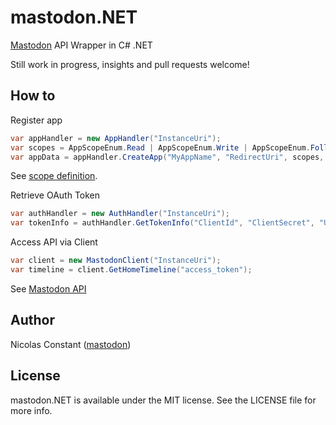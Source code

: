 # mastodon.NET
 [Mastodon](https://github.com/tootsuite/mastodon) API Wrapper in C# .NET

 Still work in progress, insights and pull requests welcome!

## How to

 Register app
```csharp
var appHandler = new AppHandler("InstanceUri");
var scopes = AppScopeEnum.Read | AppScopeEnum.Write | AppScopeEnum.Follow;
var appData = appHandler.CreateApp("MyAppName", "RedirectUri", scopes, "WebsiteUri");
```

 See [scope definition](https://github.com/tootsuite/documentation/blob/master/Using-the-API/OAuth-details.md).

 Retrieve OAuth Token
```csharp
var authHandler = new AuthHandler("InstanceUri");
var tokenInfo = authHandler.GetTokenInfo("ClientId", "ClientSecret", "UserLogin", "UserPassword", AppScopeEnum.Read);
```

 Access API via Client
```csharp
var client = new MastodonClient("InstanceUri");
var timeline = client.GetHomeTimeline("access_token");
```

 See [Mastodon API](https://github.com/tootsuite/documentation/blob/master/Using-the-API/API.md)

## Author
 Nicolas Constant ([mastodon](https://mastodon.partipirate.org/@NicolasConstant))

## License 
 mastodon.NET is available under the MIT license. See the LICENSE file for more info.
